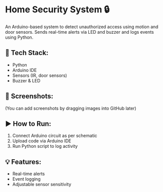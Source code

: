 # Home Security System 🔒

An Arduino-based system to detect unauthorized access using motion and door sensors. Sends real-time alerts via LED and buzzer and logs events using Python.

## 🔧 Tech Stack:
- Python
- Arduino IDE
- Sensors (IR, door sensors)
- Buzzer & LED

## 📸 Screenshots:
(You can add screenshots by dragging images into GitHub later)

## ▶️ How to Run:
1. Connect Arduino circuit as per schematic
2. Upload code via Arduino IDE
3. Run Python script to log activity

## 💡 Features:
- Real-time alerts
- Event logging
- Adjustable sensor sensitivity
